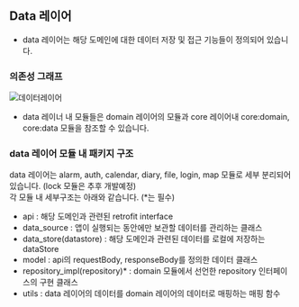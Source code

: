 ## Data 레이어
- data 레이어는 해당 도메인에 대한 데이터 저장 및 접근 기능들이 정의되어 있습니다.

### 의존성 그래프
![데이터레이어](https://github.com/l5x5l/travel_diary/assets/39579912/53f8a621-40ba-4068-8b3c-d6bf657cb476)
- data 레이너 내 모듈들은 domain 레이어의 모듈과 core 레이어내 core:domain, core:data 모듈을 참조할 수 있습니다.

### data 레이어 모듈 내 패키지 구조
data 레이어는 alarm, auth, calendar, diary, file, login, map 모듈로 세부 분리되어 있습니다. (lock 모듈은 추후 개발예정)  
각 모듈 내 세부구조는 아래와 같습니다. (*는 필수)
- api : 해당 도메인과 관련된 retrofit interface
- data_source : 앱이 실행되는 동안에만 보관할 데이터를 관리하는 클래스
- data_store(datastore) : 해당 도메인과 관련된 데이터를 로컬에 저장하는 dataStore
- model : api의 requestBody, responseBody를 정의한 데이터 클래스
- repository_impl(repository)* : domain 모듈에서 선언한 repository 인터페이스의 구현 클래스
- utils : data 레이어의 데이터를 domain 레이어의 데이터로 매핑하는 매핑 함수

